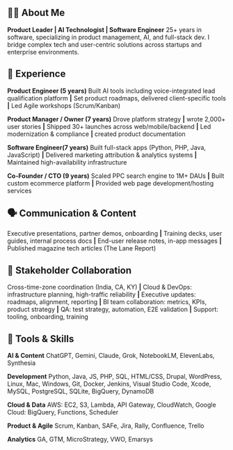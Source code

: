 ## 🙋‍♂️ About Me

**Product Leader | AI Technologist | Software Engineer**
25+ years in software, specializing in product management, AI, and full-stack dev. I bridge complex tech and user-centric solutions across startups and enterprise environments.

## 🧳 Experience

**Product Engineer (5 years)**
Built AI tools including voice-integrated lead qualification platform **|** Set product roadmaps, delivered client-specific tools **|** Led Agile workshops (Scrum/Kanban)

**Product Manager / Owner (7 years)**
Drove platform strategy **|** wrote 2,000+ user stories **|** Shipped 30+ launches across web/mobile/backend **|** Led modernization & compliance **|** created product documentation

**Software Engineer(7 years)**
Built full-stack apps (Python, PHP, Java, JavaScript) **|** Delivered marketing attribution & analytics systems **|** Maintained high-availability infrastructure

**Co-Founder / CTO (9 years)**
Scaled PPC search engine to 1M+ DAUs **|** Built custom ecommerce platform **|** Provided web page development/hosting services

## 🗣️ Communication & Content

Executive presentations, partner demos, onboarding **|** Training decks, user guides, internal process docs **|** End-user release notes, in-app messages **|** Published magazine tech articles (The Lane Report)

## 🤝 Stakeholder Collaboration

Cross-time-zone coordination (India, CA, KY) **|** Cloud & DevOps: infrastructure planning, high-traffic reliability **|** Executive updates: roadmaps, alignment, reporting **|** BI team collaboration: metrics, KPIs, product strategy **|** QA: test strategy, automation, E2E validation **|** Support: tooling, onboarding, training

## 🧰 Tools & Skills

**AI & Content**
ChatGPT, Gemini, Claude, Grok, NotebookLM, ElevenLabs, Synthesia

**Development**
Python, Java, JS, PHP, SQL, HTML/CSS, Drupal, WordPress, Linux, Mac, Windows, Git, Docker, Jenkins, Visual Studio Code, Xcode, MySQL, PostgreSQL, SQLite, BigQuery, DynamoDB

**Cloud & Data**
AWS: EC2, S3, Lambda, API Gateway, CloudWatch, Google Cloud: BigQuery, Functions, Scheduler

**Product & Agile**
Scrum, Kanban, SAFe, Jira, Rally, Confluence, Trello

**Analytics**
GA, GTM, MicroStrategy, VWO, Emarsys

